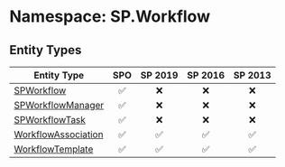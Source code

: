 # Namespace: SP.Workflow

## Entity Types

Entity Type | SPO | SP 2019 | SP 2016 | SP 2013
----------|:---:|:-------:|:-------:|:-------:
[SPWorkflow](./EntityTypes/SPWorkflow.md) | ✅ | ❌ | ❌ | ❌
[SPWorkflowManager](./EntityTypes/SPWorkflowManager.md) | ✅ | ❌ | ❌ | ❌
[SPWorkflowTask](./EntityTypes/SPWorkflowTask.md) | ✅ | ❌ | ❌ | ❌
[WorkflowAssociation](./EntityTypes/WorkflowAssociation.md) | ✅ | ✅ | ✅ | ✅
[WorkflowTemplate](./EntityTypes/WorkflowTemplate.md) | ✅ | ✅ | ✅ | ✅